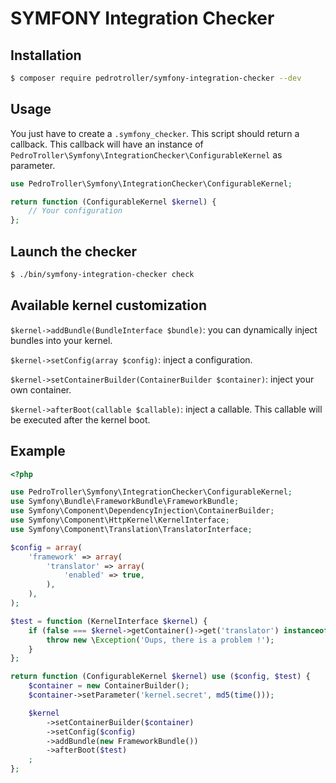# SYMFONY Integration Checker

## Installation

```bash
$ composer require pedrotroller/symfony-integration-checker --dev
```

## Usage

You just have to create a `.symfony_checker`. This script should return a callback. This callback will have an instance of `PedroTroller\Symfony\IntegrationChecker\ConfigurableKernel` as parameter.

```php
use PedroTroller\Symfony\IntegrationChecker\ConfigurableKernel;

return function (ConfigurableKernel $kernel) {
    // Your configuration
};
```

## Launch the checker

```bash
$ ./bin/symfony-integration-checker check
```

## Available kernel customization

`$kernel->addBundle(BundleInterface $bundle)`: you can dynamically inject bundles into your kernel.

`$kernel->setConfig(array $config)`: inject a configuration.

`$kernel->setContainerBuilder(ContainerBuilder $container)`: inject your own container.

`$kernel->afterBoot(callable $callable)`: inject a callable. This callable will be executed after the kernel boot.

## Example

```php
<?php

use PedroTroller\Symfony\IntegrationChecker\ConfigurableKernel;
use Symfony\Bundle\FrameworkBundle\FrameworkBundle;
use Symfony\Component\DependencyInjection\ContainerBuilder;
use Symfony\Component\HttpKernel\KernelInterface;
use Symfony\Component\Translation\TranslatorInterface;

$config = array(
    'framework' => array(
        'translator' => array(
            'enabled' => true,
        ),
    ),
);

$test = function (KernelInterface $kernel) {
    if (false === $kernel->getContainer()->get('translator') instanceof TranslatorInterface) {
        throw new \Exception('Oups, there is a problem !');
    }
};

return function (ConfigurableKernel $kernel) use ($config, $test) {
    $container = new ContainerBuilder();
    $container->setParameter('kernel.secret', md5(time()));

    $kernel
        ->setContainerBuilder($container)
        ->setConfig($config)
        ->addBundle(new FrameworkBundle())
        ->afterBoot($test)
    ;
};
```
